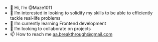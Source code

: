 - 👋 Hi, I’m @Maze1011
- 👀 I’m interested in looking to solidify my skills to be able to efficiently tackle real-life problems
- 🌱 I’m currently learning Frontend development
- 💞️ I’m looking to collaborate on projects
- 📫 How to reach me aa.breakthrough@gmail.com

<!---
Maze1011/Maze1011 is a ✨ special ✨ repository because its `README.md` (this file) appears on your GitHub profile.
You can click the Preview link to take a look at your changes.
--->

